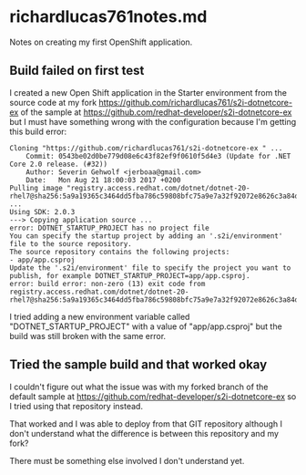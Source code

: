 # richardlucas761notes.md

Notes on creating my first OpenShift application.

## Build failed on first test

I created a new Open Shift application in the Starter environment from the source code at my fork https://github.com/richardlucas761/s2i-dotnetcore-ex of the sample at https://github.com/redhat-developer/s2i-dotnetcore-ex but I must have something wrong with the configuration because I'm getting this build error:

```
Cloning "https://github.com/richardlucas761/s2i-dotnetcore-ex " ...
	Commit:	0543be02d0be779d08e6c43f82ef9f0610f5d4e3 (Update for .NET Core 2.0 release. (#32))
	Author:	Severin Gehwolf <jerboaa@gmail.com>
	Date:	Mon Aug 21 18:00:03 2017 +0200
Pulling image "registry.access.redhat.com/dotnet/dotnet-20-rhel7@sha256:5a9a19365c3464dd5fba786c59808bfc75a9e7a32f92072e8626c3a84d68eb33" ...
Using SDK: 2.0.3
---> Copying application source ...
error: DOTNET_STARTUP_PROJECT has no project file
You can specify the startup project by adding an '.s2i/environment' file to the source repository.
The source repository contains the following projects:
- app/app.csproj
Update the '.s2i/environment' file to specify the project you want to publish, for example DOTNET_STARTUP_PROJECT=app/app.csproj.
error: build error: non-zero (13) exit code from registry.access.redhat.com/dotnet/dotnet-20-rhel7@sha256:5a9a19365c3464dd5fba786c59808bfc75a9e7a32f92072e8626c3a84d68eb33
```

I tried adding a new environment variable called "DOTNET_STARTUP_PROJECT" with a value of "app/app.csproj" but the build was still broken with the same error.

## Tried the sample build and that worked okay

I couldn't figure out what the issue was with my forked branch of the default sample at https://github.com/redhat-developer/s2i-dotnetcore-ex so I tried using that repository instead.

That worked and I was able to deploy from that GIT repository although I don't understand what the difference is between this repository and my fork?

There must be something else involved I don't understand yet.
